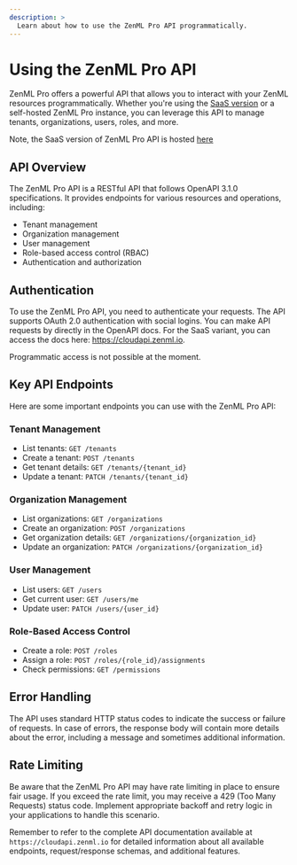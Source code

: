 ```yaml
---
description: >
  Learn about how to use the ZenML Pro API programmatically.
---
```


# Using the ZenML Pro API

ZenML Pro offers a powerful API that allows you to interact with your ZenML resources programmatically. Whether you're using the [SaaS version](https://cloud.zenml.io) or a self-hosted ZenML Pro instance, you can leverage this API to manage tenants, organizations, users, roles, and more.

Note, the SaaS version of ZenML Pro API is hosted [here](https://cloudapi.zenml.io)

## API Overview

The ZenML Pro API is a RESTful API that follows OpenAPI 3.1.0 specifications. It provides endpoints for various resources and operations, including:

- Tenant management
- Organization management
- User management
- Role-based access control (RBAC)
- Authentication and authorization

## Authentication

To use the ZenML Pro API, you need to authenticate your requests. The API supports OAuth 2.0 authentication with social logins.
You can make API requests by directly in the OpenAPI docs. For the SaaS variant,
you can access the docs here: https://cloudapi.zenml.io. 

Programmatic access is not possible at the moment.

## Key API Endpoints

Here are some important endpoints you can use with the ZenML Pro API:

### Tenant Management

- List tenants: `GET /tenants`
- Create a tenant: `POST /tenants`
- Get tenant details: `GET /tenants/{tenant_id}`
- Update a tenant: `PATCH /tenants/{tenant_id}`

### Organization Management

- List organizations: `GET /organizations`
- Create an organization: `POST /organizations`
- Get organization details: `GET /organizations/{organization_id}`
- Update an organization: `PATCH /organizations/{organization_id}`

### User Management

- List users: `GET /users`
- Get current user: `GET /users/me`
- Update user: `PATCH /users/{user_id}`

### Role-Based Access Control

- Create a role: `POST /roles`
- Assign a role: `POST /roles/{role_id}/assignments`
- Check permissions: `GET /permissions`

## Error Handling

The API uses standard HTTP status codes to indicate the success or failure of requests. In case of errors, the response body will contain more details about the error, including a message and sometimes additional information.

## Rate Limiting

Be aware that the ZenML Pro API may have rate limiting in place to ensure fair usage. If you exceed the rate limit, you may receive a 429 (Too Many Requests) status code. Implement appropriate backoff and retry logic in your applications to handle this scenario.

Remember to refer to the complete API documentation available at `https://cloudapi.zenml.io` for detailed information about all available endpoints, request/response schemas, and additional features.